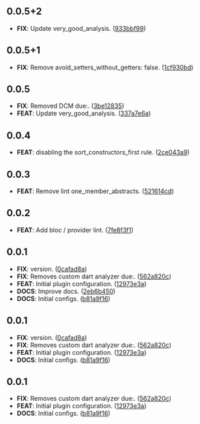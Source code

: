 ## 0.0.5+2

 - **FIX**: Update very_good_analysis. ([933bbf99](https://github.com/voll-labs/teil_tools/commit/933bbf99ba662abfd55f8d1b2c53605ec5aea0c7))

## 0.0.5+1

 - **FIX**: Remove avoid_setters_without_getters: false. ([1cf930bd](https://github.com/voll-labs/teil_tools/commit/1cf930bd5d6e55a5914369e6c15b8ed939df2513))

## 0.0.5

 - **FIX**: Removed DCM due:. ([3be12835](https://github.com/voll-labs/teil_tools/commit/3be12835af1a8320d542ebc95e9201ed6ec3ce00))
 - **FEAT**: Update very_good_analysis. ([337a7e6a](https://github.com/voll-labs/teil_tools/commit/337a7e6a8abc6fbd22b711d221d48447eb1e049f))

## 0.0.4

 - **FEAT**: disabling the sort_constructors_first rule. ([2ce043a9](https://github.com/voll-labs/teil_tools/commit/2ce043a9f662809f21491000e2a9baf56fe0d3f5))

## 0.0.3

 - **FEAT**: Remove lint one_member_abstracts. ([521614cd](https://github.com/voll-labs/teil_tools/commit/521614cd8acd87918687c688737976ff951a7134))

## 0.0.2

 - **FEAT**: Add bloc / provider lint. ([7fe8f3f1](https://github.com/voll-labs/teil_tools/commit/7fe8f3f17d6ade2c3c3f9edc46fad75fc0c31f00))

## 0.0.1

 - **FIX**: version. ([0cafad8a](https://github.com/voll-labs/teil_tools/commit/0cafad8ada3402e252cb59158d71cbe27dbb5859))
 - **FIX**: Removes custom dart analyzer due:. ([562a820c](https://github.com/voll-labs/teil_tools/commit/562a820c469570d98e4ecea848c9c52c8184089f))
 - **FEAT**: Initial plugin configuration. ([12973e3a](https://github.com/voll-labs/teil_tools/commit/12973e3a95601f5c77c732928640d22e6b44cd62))
 - **DOCS**: Improve docs. ([2eb6b450](https://github.com/voll-labs/teil_tools/commit/2eb6b45082a8f52c63c6a7fcaa1443699d9c9b3a))
 - **DOCS**: Initial configs. ([b81a9f16](https://github.com/voll-labs/teil_tools/commit/b81a9f16456994dbc5b75b03959c370f5c697fcb))

## 0.0.1

 - **FIX**: version. ([0cafad8a](https://github.com/voll-labs/teil_tools/commit/0cafad8ada3402e252cb59158d71cbe27dbb5859))
 - **FIX**: Removes custom dart analyzer due:. ([562a820c](https://github.com/voll-labs/teil_tools/commit/562a820c469570d98e4ecea848c9c52c8184089f))
 - **FEAT**: Initial plugin configuration. ([12973e3a](https://github.com/voll-labs/teil_tools/commit/12973e3a95601f5c77c732928640d22e6b44cd62))
 - **DOCS**: Initial configs. ([b81a9f16](https://github.com/voll-labs/teil_tools/commit/b81a9f16456994dbc5b75b03959c370f5c697fcb))

## 0.0.1

- **FIX**: Removes custom dart analyzer due:. ([562a820c](https://github.com/voll-labs/teil_tools/commit/562a820c469570d98e4ecea848c9c52c8184089f))
- **FEAT**: Initial plugin configuration. ([12973e3a](https://github.com/voll-labs/teil_tools/commit/12973e3a95601f5c77c732928640d22e6b44cd62))
- **DOCS**: Initial configs. ([b81a9f16](https://github.com/voll-labs/teil_tools/commit/b81a9f16456994dbc5b75b03959c370f5c697fcb))
